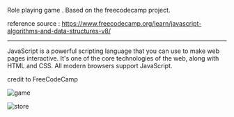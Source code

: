 
Role playing game . Based on the freecodecamp project.

reference source : https://www.freecodecamp.org/learn/javascript-algorithms-and-data-structures-v8/

---------------------------------------------------------------------------------------------------
JavaScript is a powerful scripting language that you can use to make web pages interactive.
It's one of the core technologies of the web, along with HTML and CSS. All modern browsers support JavaScript.

credit to FreeCodeCamp


![game](https://github.com/RunTheLi/Role_game/assets/157675387/bebd8a2f-92cb-4eae-bfae-c9b6f694425b)

![store](https://github.com/RunTheLi/Role_game/assets/157675387/8b9cd645-2673-4e92-b607-e26f72b6b2c5)
